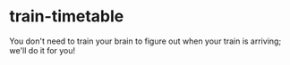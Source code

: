 # train-timetable
You don't need to train your brain to figure out when your train is arriving; we'll do it for you!
